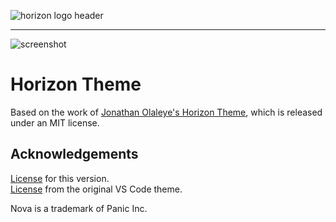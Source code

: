 ![horizon logo header](https://i.imgur.com/pwBUCSe.png)

---

![screenshot](https://i.imgur.com/pqO9E9K.png)

# Horizon Theme
Based on the work of [Jonathan Olaleye's Horizon Theme](https://github.com/jolaleye/horizon-theme-vscode), which is released under an MIT license.

## Acknowledgements

[License](/LICENSE.md) for this version.  
[License](https://github.com/jolaleye/horizon-theme-vscode/blob/master/LICENSE) from the original VS Code theme.

Nova is a trademark of Panic Inc.